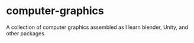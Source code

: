 # computer-graphics
A collection of computer graphics assembled as I learn blender, Unity, and other packages.
